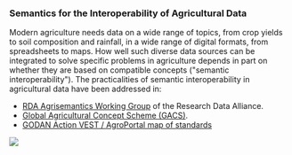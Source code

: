 ### Semantics for the Interoperability of Agricultural Data

Modern agriculture needs data on a wide range of topics, from crop yields to
soil composition and rainfall, in a wide range of digital formats, from
spreadsheets to maps.  How well such diverse data sources can be integrated to
solve specific problems in agriculture depends in part on whether they are
based on compatible concepts ("semantic interoperability").  The practicalities
of semantic interoperability in agricultural data have been addressed in:

* [RDA Agrisemantics Working
  Group](https://www.rd-alliance.org/groups/agrisemantics-wg.html) of the
  Research Data Alliance.  
* [Global Agricultural Concept Scheme (GACS)](https://agrisemantics.org/GACS/).
* [GODAN Action VEST / AgroPortal map of standards](http://vest.agrisemantics.org)

![](https://www.rd-alliance.org/system/files/documents/SEMANTICS-RICE_poster_LD.jpg)
